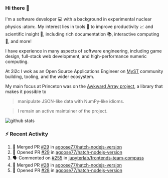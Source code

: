 ### Hi there 👋 

I'm a software developer 💻 with a background in experimental nuclear physics :atom:. My interest lies in tools :wrench: to improve productivity :chart_with_upwards_trend: and scientific insight :telescope:, including rich documentation 📚, interactive computing 🧮, and more! 

I have experience in many aspects of software engineering, including game design, full-stack web development, and high-performance numeric computing. 

At 2i2c I wok as an Open Source Applications Engineer on [MyST](https://github.com/jupyter-book/mystmd) community building, tooling, and the wider ecosystem. 

My main focus at Princeton was on the [Awkward Array project](awkward-array.org/), a library that makes it possible to 
> manipulate JSON-like data with NumPy-like idioms.

> I remain an active maintainer of the project. 

![github stats](https://github-readme-stats.vercel.app/api?username=agoose77&show_icons=true&hide_rank=true&hide_title=true&bg_color=30,e76445,904e95&text_color=efe3ec&icon_color=efe3ec)
<!--
**agoose77/agoose77** is a ✨ _special_ ✨ repository because its `README.md` (this file) appears on your GitHub profile.

Here are some ideas to get you started:

- 🔭 I’m currently working on ...
- 🌱 I’m currently learning ...
- 👯 I’m looking to collaborate on ...
- 🤔 I’m looking for help with ...
- 💬 Ask me about ...
- 📫 How to reach me: ...
- 😄 Pronouns: ...
- ⚡ Fun fact: ...
-->

### :zap: Recent Activity

<!--START_SECTION:activity-->
1. 🎉 Merged PR [#29](https://github.com/agoose77/hatch-nodejs-version/pull/29) in [agoose77/hatch-nodejs-version](https://github.com/agoose77/hatch-nodejs-version)
2. 💪 Opened PR [#29](https://github.com/agoose77/hatch-nodejs-version/pull/29) in [agoose77/hatch-nodejs-version](https://github.com/agoose77/hatch-nodejs-version)
3. 🗣 Commented on [#255](https://github.com/jupyterlab/frontends-team-compass/issues/255#issuecomment-3112557935) in [jupyterlab/frontends-team-compass](https://github.com/jupyterlab/frontends-team-compass)
4. 🎉 Merged PR [#28](https://github.com/agoose77/hatch-nodejs-version/pull/28) in [agoose77/hatch-nodejs-version](https://github.com/agoose77/hatch-nodejs-version)
5. 💪 Opened PR [#28](https://github.com/agoose77/hatch-nodejs-version/pull/28) in [agoose77/hatch-nodejs-version](https://github.com/agoose77/hatch-nodejs-version)
<!--END_SECTION:activity-->

